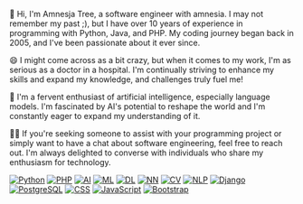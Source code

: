 👋 Hi, I'm Amnesja Tree, a software engineer with amnesia. I may not remember my past ;), but I have over 10 years of experience in programming with Python, Java, and PHP. My coding journey began back in 2005, and I've been passionate about it ever since. 

😄 I might come across as a bit crazy, but when it comes to my work, I'm as serious as a doctor in a hospital. I'm continually striving to enhance my skills and expand my knowledge, and challenges truly fuel me!

🤖 I'm a fervent enthusiast of artificial intelligence, especially language models. I'm fascinated by AI's potential to reshape the world and I'm constantly eager to expand my understanding of it.

👨‍💻 If you're seeking someone to assist with your programming project or simply want to have a chat about software engineering, feel free to reach out. I'm always delighted to converse with individuals who share my enthusiasm for technology.

[![Python](https://img.shields.io/badge/Python-Backend-blue)](https://www.python.org/) [![PHP](https://img.shields.io/badge/PHP-Backend-blueviolet)](https://www.php.net/) [![AI](https://img.shields.io/badge/AI-Artificial%20Intelligence-brightgreen)](https://en.wikipedia.org/wiki/Artificial_intelligence) [![ML](https://img.shields.io/badge/ML-Machine%20Learning-success)](https://en.wikipedia.org/wiki/Machine_learning) [![DL](https://img.shields.io/badge/DL-Deep%20Learning-blue)](https://en.wikipedia.org/wiki/Deep_learning) [![NN](https://img.shields.io/badge/NN-Neural%20Networks-red)](https://en.wikipedia.org/wiki/Artificial_neural_network) [![CV](https://img.shields.io/badge/CV-Computer%20Vision-orange)](https://en.wikipedia.org/wiki/Computer_vision) [![NLP](https://img.shields.io/badge/NLP-Natural%20Language%20Processing-yellow)](https://en.wikipedia.org/wiki/Natural_language_processing) [![Django](https://img.shields.io/badge/Django-Backend-blue)](https://www.djangoproject.com/) [![PostgreSQL](https://img.shields.io/badge/PostgreSQL-Database-orange)](https://www.postgresql.org/) [![CSS](https://img.shields.io/badge/CSS3-Frontend-yellow)](https://developer.mozilla.org/en-US/docs/Web/CSS) [![JavaScript](https://img.shields.io/badge/JavaScript-Frontend-yellow)](https://developer.mozilla.org/en-US/docs/Web/JavaScript) [![Bootstrap](https://img.shields.io/badge/Bootstrap-Frontend-yellow)](https://getbootstrap.com/)
